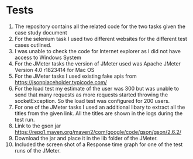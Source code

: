 # Tests

1. The repository contains all the related code for the two tasks given the case study document
2. For the selenium task I used two different websites for the different test cases outlined.
3. I was unable to check the code for Internet explorer as I did not have access to Windows System
4. For the JMeter tasks the version of JMeter used was Apache JMeter Version 4.0 r1823414 for Mac OS
4. For the JMeter tasks I used existing fake apis from https://jsonplaceholder.typicode.com/
5. For the load test my estimate of the user was 300 but was unable to send that many requests as
more requests started throwing the socketException. So the load test was configured for 200 users.
6. For one of the JMeter tasks I used an additional libary to extract all the titles from the given link. All the titles are shown in the logs during the test run.
7. Link to the gson jar https://repo1.maven.org/maven2/com/google/code/gson/gson/2.6.2/
8. Download the jar and place it in the lib folder of the JMeter.
9. Included the screen shot of a Response time graph for one of the test runs of the JMeter.